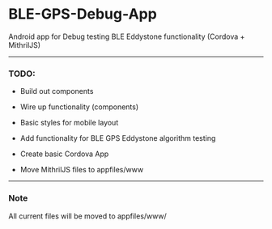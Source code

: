 # BLE-GPS-Debug-App

Android app for Debug testing BLE Eddystone functionality (Cordova + MithrilJS)

---

### TODO:

- Build out components

- Wire up functionality (components)

- Basic styles for mobile layout

- Add functionality for BLE GPS Eddystone algorithm testing

- Create basic Cordova App

- Move MithrilJS files to appfiles/www

---

### Note 

All current files will be moved to appfiles/www/
